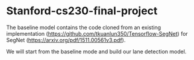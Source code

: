 # Stanford-cs230-final-project

The baseline model contains the code cloned from an existing implementation
(https://github.com/tkuanlun350/Tensorflow-SegNet) for
SegNet (https://arxiv.org/pdf/1511.00561v3.pdf). 

We will start from the baseline mode and build our lane detection model. 
